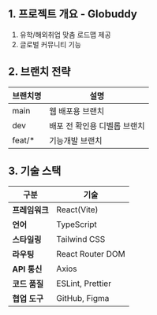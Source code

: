 ## 1. 프로젝트 개요 - Globuddy
1. 유학/해외취업 맞춤 로드맵 제공
2. 글로벌 커뮤니티 기능

## 2. 브랜치 전략

| 브랜치명 | 설명 |
| --------|-------|
| main | 웹 배포용 브랜치 |
| dev | 배포 전 확인용 디벨롭 브랜치 |
| feat/* | 기능개발 브랜치 | 

## 3. 기술 스택

| 구분 | 기술 | 
|-----|------|
|**프레임워크**| React(Vite) |
| **언어** | TypeScript |
| **스타일링** | Tailwind CSS |
| **라우팅** | React Router DOM |
| **API 통신** | Axios |
| **코드 품질** | ESLint, Prettier |
| **협업 도구** | GitHub, Figma |
